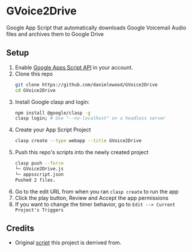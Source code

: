 # GVoice2Drive
 Google App Script that automatically downloads Google Voicemail Audio files and archives them to Google Drive

## Setup
1. Enable [Google Apps Script API](https://script.google.com/home/usersettings) in your account.
1. Clone this repo
    ```bash
    git clone https://github.com/danielewood/GVoice2Drive
    cd GVoice2Drive
    ```
1. Install Google clasp and login:
    ```bash
    npm install @google/clasp -g
    clasp login; # Use "--no-localhost" on a headless server
    ```
1. Create your App Script Project 
    ```bash
    clasp create --type webapp --title GVoice2Drive
    ```
1.  Push this repo's scripts into the newly created project
    ```bash
    clasp push --force
    └─ GVoice2Drive.js
    └─ appsscript.json
    Pushed 2 files.
    ```
1. Go to the edit URL from when you ran `clasp create` to run the app
1. Click the play button, Review and Accept the app permissions
1. If you want to change the timer behavior, go to `Edit --> Current Project's Triggers`

## Credits
- Original [script](https://www.labnol.org/internet/save-google-voicemail-mp3/25153/) this project is derrived from.
